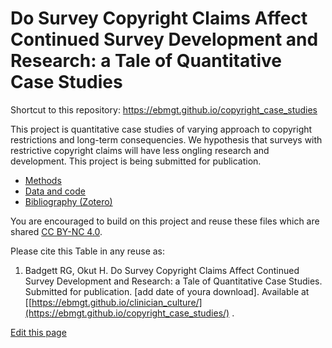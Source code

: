 <!-- put the HTML code in README.md rather than index.html -->
<h1>Do Survey Copyright Claims Affect Continued Survey Development and Research: a Tale of Quantitative Case Studies</h1>

Shortcut to this repository: <a href="https://ebmgt.github.io/copyright_case_studies">https://ebmgt.github.io/copyright_case_studies</a>

This project is quantitative case studies of varying approach to copyright restrictions and long-term consequencies. We hypothesis that surveys with restrictive copyright claims will have less ongling research and development. This project is being submitted for publication.

<ul>
  <li><a href="https://github.com/ebmgt/copyright_case_studies/tree/main/methods">Methods</a></li>
  <li><a href="https://github.com/ebmgt/copyright_case_studies/tree/main/data_and_code">Data and code</a></li>
  <li><a href="https://www.zotero.org/groups/612700/thriving.worksites/collections/R5HZDWFW">Bibliography (Zotero)</a></li>
</ul>

You are encouraged to build on this project and reuse these files which are shared [CC BY-NC 4.0](https://creativecommons.org/licenses/by-nc/4.0/). 

Please cite this Table in any reuse as:
1. Badgett RG, Okut H. Do Survey Copyright Claims Affect Continued Survey Development and Research: a Tale of Quantitative Case Studies. Submitted for publication. [add date of youra download]. Available at [[https://ebmgt.github.io/clinician_culture/](https://ebmgt.github.io/copyright_case_studies/) .

<div><a href="https://github.com/ebmgt/ebmgt.github.io/edit/master/copyright_case_studies/README.md">Edit this page</a></div>
